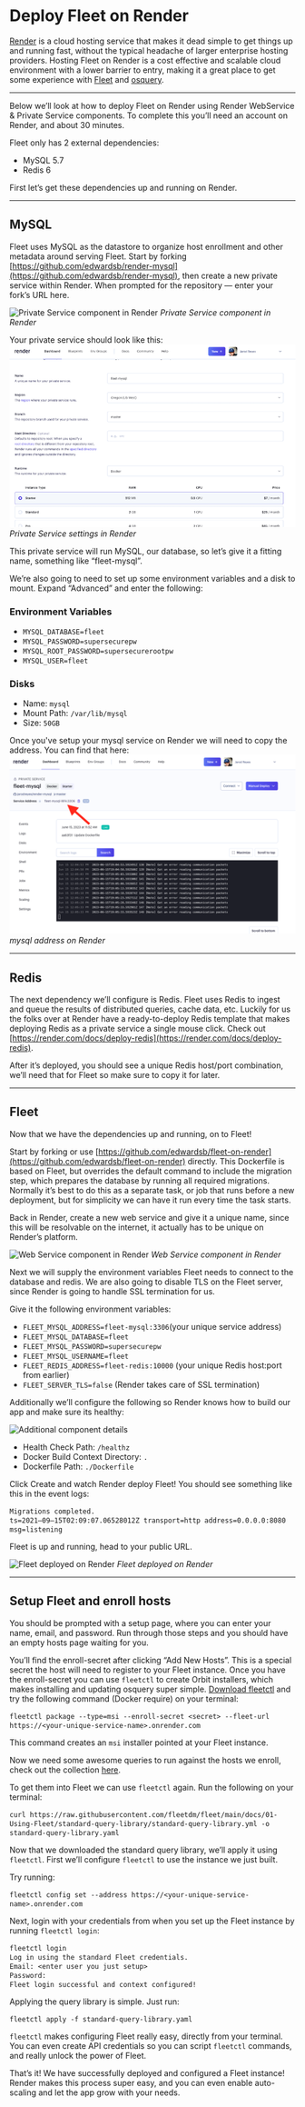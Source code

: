 # Deploy Fleet on Render

[Render](https://render.com/) is a cloud hosting service that makes it dead simple to get things up and running fast, without the typical headache of larger enterprise hosting providers. Hosting Fleet on Render is a cost effective and scalable cloud environment with a lower barrier to entry, making it a great place to get some experience with [Fleet](https://fleetdm.com/) and [osquery](https://osquery.io/).

---

Below we’ll look at how to deploy Fleet on Render using Render WebService & Private Service components. To complete this you’ll need an account on Render, and about 30 minutes.

Fleet only has 2 external dependencies:

- MySQL 5.7
- Redis 6

First let’s get these dependencies up and running on Render.

---

## MySQL

Fleet uses MySQL as the datastore to organize host enrollment and other metadata around serving Fleet. Start by forking [https://github.com/edwardsb/render-mysql](https://github.com/edwardsb/render-mysql), then create a new private service within Render. When prompted for the repository — enter your fork’s URL here.

![Private Service component in Render](../website/assets/images/articles/deploying-fleet-on-render-1-216x165@2x.png)
*Private Service component in Render*

Your private service should look like this:
![Private Service settings in Render](../website/assets/images/articles/deploying-fleet-on-render-5-450x286@2x.png)
*Private Service settings in Render*

This private service will run MySQL, our database, so let’s give it a fitting name, something like “fleet-mysql”.

We’re also going to need to set up some environment variables and a disk to mount. Expand “Advanced” and enter the following:

### Environment Variables

- `MYSQL_DATABASE=fleet`
- `MYSQL_PASSWORD=supersecurepw`
- `MYSQL_ROOT_PASSWORD=supersecurerootpw`
- `MYSQL_USER=fleet`

### Disks

- Name: `mysql`
- Mount Path: `/var/lib/mysql`
- Size: `50GB`

Once you've setup your mysql service on Render we will need to copy the address. You can find that here:
![mysql address on render](../website/assets/images/articles/deploying-fleet-on-render-6-666x416@2x.png)
*mysql address on Render*

---

## Redis

The next dependency we’ll configure is Redis. Fleet uses Redis to ingest and queue the results of distributed queries, cache data, etc. Luckily for us the folks over at Render have a ready-to-deploy Redis template that makes deploying Redis as a private service a single mouse click. Check out [https://render.com/docs/deploy-redis](https://render.com/docs/deploy-redis).

After it’s deployed, you should see a unique Redis host/port combination, we’ll need that for Fleet so make sure to copy it for later.

---

## Fleet

Now that we have the dependencies up and running, on to Fleet!

Start by forking or use [https://github.com/edwardsb/fleet-on-render](https://github.com/edwardsb/fleet-on-render) directly. This Dockerfile is based on Fleet, but overrides the default command to include the migration step, which prepares the database by running all required migrations. Normally it’s best to do this as a separate task, or job that runs before a new deployment, but for simplicity we can have it run every time the task starts.

Back in Render, create a new web service and give it a unique name, since this will be resolvable on the internet, it actually has to be unique on Render’s platform.

![Web Service component in Render](../website/assets/images/articles/deploying-fleet-on-render-2-216x163@2x.png)
*Web Service component in Render*

Next we will supply the environment variables Fleet needs to connect to the database and redis. We are also going to disable TLS on the Fleet server, since Render is going to handle SSL termination for us.

Give it the following environment variables:

- `FLEET_MYSQL_ADDRESS=fleet-mysql:3306`(your unique service address)
- `FLEET_MYSQL_DATABASE=fleet`
- `FLEET_MYSQL_PASSWORD=supersecurepw`
- `FLEET_MYSQL_USERNAME=fleet`
- `FLEET_REDIS_ADDRESS=fleet-redis:10000` (your unique Redis host:port from earlier)
- `FLEET_SERVER_TLS=false` (Render takes care of SSL termination)

Additionally we’ll configure the following so Render knows how to build our app and make sure its healthy:

![Additional component details](../website/assets/images/articles/deploying-fleet-on-render-3-512x213@2x.png)

- Health Check Path: `/healthz`
- Docker Build Context Directory: `.`
- Dockerfile Path: `./Dockerfile`

Click Create and watch Render deploy Fleet! You should see something like this in the event logs:

```
Migrations completed.
ts=2021–09–15T02:09:07.06528012Z transport=http address=0.0.0.0:8080 msg=listening
```

Fleet is up and running, head to your public URL.

![Fleet deployed on Render](../website/assets/images/articles/deploying-fleet-on-render-4-216x163@2x.png)
*Fleet deployed on Render*

---

## Setup Fleet and enroll hosts

You should be prompted with a setup page, where you can enter your name, email, and password. Run through those steps and you should have an empty hosts page waiting for you.

You’ll find the enroll-secret after clicking “Add New Hosts”. This is a special secret the host will need to register to your Fleet instance. Once you have the enroll-secret you can use `fleetctl` to create Orbit installers, which makes installing and updating osquery super simple. [Download fleetctl](https://github.com/fleetdm/fleet/releases/tag/fleet-v4.3.0) and try the following command (Docker require) on your terminal:

```
fleetctl package --type=msi --enroll-secret <secret> --fleet-url https://<your-unique-service-name>.onrender.com
```

This command creates an `msi` installer pointed at your Fleet instance.

Now we need some awesome queries to run against the hosts we enroll, check out the collection [here](https://github.com/fleetdm/fleet/tree/main/docs/01-Using-Fleet/standard-query-library).

To get them into Fleet we can use `fleetctl` again. Run the following on your terminal:

```
curl https://raw.githubusercontent.com/fleetdm/fleet/main/docs/01-Using-Fleet/standard-query-library/standard-query-library.yml -o standard-query-library.yaml
```

Now that we downloaded the standard query library, we’ll apply it using `fleetctl`. First we’ll configure `fleetctl` to use the instance we just built.

Try running:

```
fleetctl config set --address https://<your-unique-service-name>.onrender.com
```

Next, login with your credentials from when you set up the Fleet instance by running `fleetctl login`:

```
fleetctl login
Log in using the standard Fleet credentials.
Email: <enter user you just setup>
Password:
Fleet login successful and context configured!
```

Applying the query library is simple. Just run:

```
fleetctl apply -f standard-query-library.yaml
```

`fleetctl` makes configuring Fleet really easy, directly from your terminal. You can even create API credentials so you can script `fleetctl` commands, and really unlock the power of Fleet.

That’s it! We have successfully deployed and configured a Fleet instance! Render makes this process super easy, and you can even enable auto-scaling and let the app grow with your needs.


<meta name="category" value="deploy">
<meta name="authorGitHubUsername" value="edwardsb">
<meta name="authorFullName" value="Ben Edwards">
<meta name="publishedOn" value="2021-11-21">
<meta name="articleTitle" value="Deploy Fleet on Render">
<meta name="articleImageUrl" value="../website/assets/images/articles/deploying-fleet-on-render-cover-1600x900@2x.jpg">
